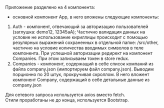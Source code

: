 Приложение разделено на 4 компонента:
- основной компонент App, в него вложены следующие компоненты:
1. Auth - компонент, отвечающий за авторизацию пользователей (заглушка: demo12, 12345aA); Частично валидация данных на условие не использование кириллицы происходит с помощью резулярных выражений сохраненных в отдельной папке: /src/other, частично на условие количества вводимых символов в теле компонента. При успешной авторизации редирект на компонент Companies.
При этом записываем токен в store redux.
2. Companies - компонент, содержащий в себе список компаний из файла company.json (импортируем файл company.json). Выводим порционно по 20 штук, прокручивая скроллом. 
В него вложент компонент Company, содержащий в себе детальные данные из company.json

Для сетевого запроса используется axios вместо fetch.<br/>
Стили проработаны не до конца, используется Bootstrap.

